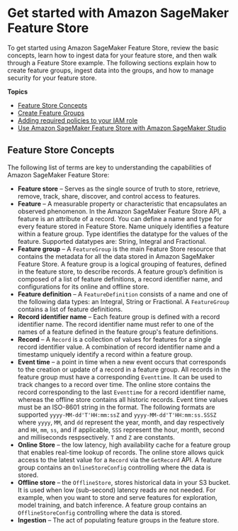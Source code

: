 # Get started with Amazon SageMaker Feature Store<a name="feature-store-getting-started"></a>

 To get started using Amazon SageMaker Feature Store, review the basic concepts, learn how to ingest data for your feature store, and then walk through a Feature Store example\. The following sections explain how to create feature groups, ingest data into the groups, and how to manage security for your feature store\.  

**Topics**
+ [Feature Store Concepts](#feature-store-concepts)
+ [Create Feature Groups](feature-store-create-feature-group.md)
+ [Adding required policies to your IAM role](feature-store-adding-policies.md)
+ [Use Amazon SageMaker Feature Store with Amazon SageMaker Studio](feature-store-use-with-studio.md)

## Feature Store Concepts<a name="feature-store-concepts"></a>

The following list of terms are key to understanding the capabilities of Amazon SageMaker Feature Store:  
+  **Feature store** – Serves as the single source of truth to store, retrieve, remove, track, share, discover, and control access to features\. 
+  **Feature** – A measurable property or characteristic that encapsulates an observed phenomenon\. In the Amazon SageMaker Feature Store API, a feature is an attribute of a record\. You can define a name and type for every feature stored in Feature Store\. Name uniquely identifies a feature within a feature group\. Type identifies the datatype for the values of the feature\. Supported datatypes are: String, Integral and Fractional\.  
+  **Feature group** – A `FeatureGroup` is the main Feature Store resource that contains the metadata for all the data stored in Amazon SageMaker Feature Store\. A feature group is a logical grouping of features, defined in the feature store, to describe records\. A feature group’s definition is composed of a list of feature definitions, a record identifier name, and configurations for its online and offline store\.  
+  **Feature definition** – A `FeatureDefinition` consists of a name and one of the following data types: an Integral, String or Fractional\. A `FeatureGroup` contains a list of feature definitions\.  
+  **Record identifier name** – Each feature group is defined with a record identifier name\. The record identifier name must refer to one of the names of a feature defined in the feature group's feature definitions\. 
+  **Record** – A `Record` is a collection of values for features for a single record identifier value\. A combination of record identifier name and a timestamp uniquely identify a record within a feature group\.  
+  **Event time** – a point in time when a new event occurs that corresponds to the creation or update of a record in a feature group\. All records in the feature group must have a corresponding `Eventtime`\. It can be used to track changes to a record over time\. The online store contains the record corresponding to the last `Eventtime` for a record identifier name, whereas the offline store contains all historic records\. Event time values must be an ISO\-8601 string in the format\. The following formats are supported `yyyy-MM-dd'T'HH:mm:ssZ` and `yyyy-MM-dd'T'HH:mm:ss.SSSZ` where `yyyy`, `MM`, and `dd` represent the year, month, and day respectively and `HH`, `mm`, `ss`, and if applicable, `SSS` represent the hour, month, second and milliseconds respsectively\. `T` and `Z` are constants\.
+  **Online Store** – the low latency, high availability cache for a feature group that enables real\-time lookup of records\. The online store allows quick access to the latest value for a `Record` via the `GetRecord` API\. A feature group contains an `OnlineStoreConfig` controlling where the data is stored\. 
+  **Offline store** – the `OfflineStore`, stores historical data in your S3 bucket\. It is used when low \(sub\-second\) latency reads are not needed\. For example, when you want to store and serve features for exploration, model training, and batch inference\. A feature group contains an `OfflineStoreConfig` controlling where the data is stored\. 
+  **Ingestion** – The act of populating feature groups in the feature store\. 